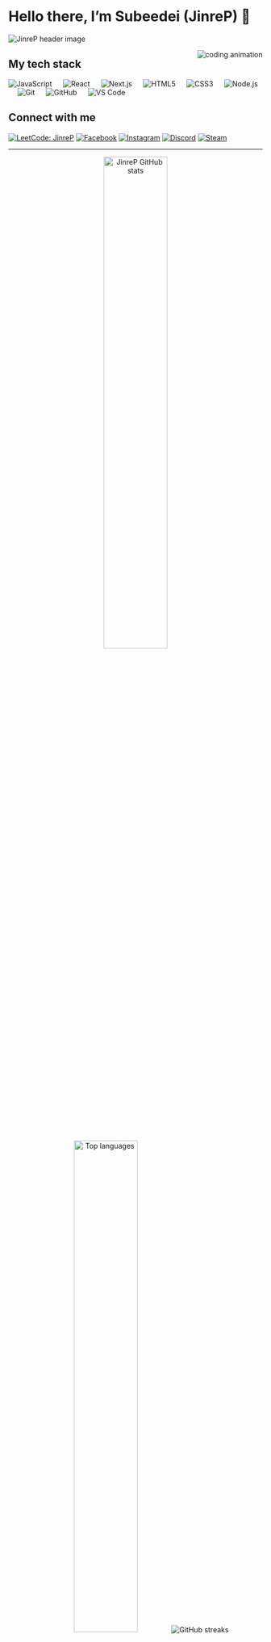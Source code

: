 # Hello there, I’m Subeedei (JinreP) 👋

<!-- Use your own header once you upload it to /assets in your profile repo -->
<img src="https://raw.githubusercontent.com/JinreP/JinreP/main/assets/header.jpg" align="center" alt="JinreP header image" />

<p><img align="right" src="https://github.com/Adam-pw/Adam-pw/blob/main/animation_500_kxa883sd.gif" alt="coding animation" /></p>

## My tech stack

<p align="left">

  <a><img alt="JavaScript"  src="https://img.shields.io/badge/JavaScript-000?logo=javascript&logoColor=F7DF1E"></a>
  &emsp;
  <a><img alt="React"       src="https://img.shields.io/badge/React-000?logo=react"></a>
  &emsp;
  <a><img alt="Next.js"     src="https://img.shields.io/badge/Next.js-000?logo=next.js"></a>
  &emsp;
  <a><img alt="HTML5"       src="https://img.shields.io/badge/HTML5-000?logo=html5"></a>
  &emsp;
  <a><img alt="CSS3"        src="https://img.shields.io/badge/CSS3-000?logo=css3"></a>
  &emsp;
  <a><img alt="Node.js"     src="https://img.shields.io/badge/Node.js-000?logo=node.js"></a>
  &emsp;
  <a><img alt="Git"         src="https://img.shields.io/badge/Git-000?logo=git"></a>
  &emsp;
  <a><img alt="GitHub"      src="https://img.shields.io/badge/GitHub-000?logo=github"></a>
  &emsp;
  <a><img alt="VS Code"     src="https://img.shields.io/badge/VS%20Code-000?logo=visual-studio-code"></a>

</p>

## Connect with me

<p align="left">
  <a href="https://leetcode.com/u/JinreP/"><img align="center" src="https://img.shields.io/badge/LeetCode-JinreP-000?logo=leetcode" alt="LeetCode: JinreP" /></a>
  <a href="https://www.facebook.com/SubeeShd123"><img align="center" src="https://img.shields.io/badge/Facebook-SubeeShd123-1877F2?logo=facebook&logoColor=white" alt="Facebook" /></a>
  <a href="https://www.instagram.com/subeedei.d/"><img align="center" src="https://img.shields.io/badge/Instagram-subeedei.d-E4405F?logo=instagram&logoColor=white" alt="Instagram" /></a>
  <a href="https://discord.com/users/898248721391837274"><img align="center" src="https://img.shields.io/badge/Discord-subeedei-5865F2?logo=discord&logoColor=white" alt="Discord" /></a>
  <a href="https://steamcommunity.com/id/mongolerhun/"><img align="center" src="https://img.shields.io/badge/Steam-mongolerhun-000?logo=steam" alt="Steam" /></a>
</p>

---

<p align="center">
  <img height="50%" width="auto" src="https://github-readme-stats.vercel.app/api?username=JinreP&show_icons=true&count_private=true&theme=darcula&hide_border=true&hide=issues,contribs&bg_color=00000000" alt="JinreP GitHub stats">
  <img height="50%" width="auto" src="https://github-readme-stats.vercel.app/api/top-langs/?username=JinreP&layout=compact&hide_border=true&theme=darcula&bg_color=00000000&langs_count=6" alt="Top languages">
  <img src="https://github-readme-streak-stats.herokuapp.com?user=JinreP&theme=darcula&hide_border=true&background=FFFFFF00" alt="GitHub streaks">
  <br><br>
</p>
